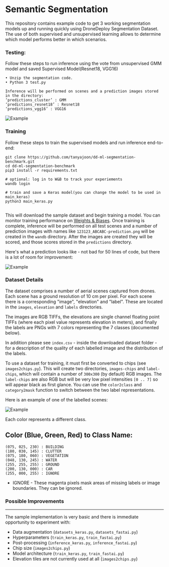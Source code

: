 Semantic Segmentation 
===

This repository contains example code to get 3 working segmentation models up and running quickly using DroneDeploy Segmentation Dataset. The use of both supervised and unsupervised learning allows to determine which model performs better in which scenarios. 

### Testing: 
Follow these steps to run inference using the vote from unsupervised GMM model and saved Supervised Model(Resnet18, VGG16) 
```
• Unzip the segmentation code.
• Python 3 test.py 

Inference will be performed on scenes and a prediction images stored in the directory: 
‘predictions_cluster’ : GMM 
‘predictions_resnet18’ : Resnet18 
‘predictions_vgg16’ : VGG16 
```

![Example](https://github.com/dronedeploy/dd-ml-segmentation-benchmark/raw/master/img/example.jpg)

### Training

Follow these steps to train the supervised models and run inference end-to-end:

```
git clone https://github.com/tanyajoon/dd-ml-segmentation-benchmark.git
cd dd-ml-segmentation-benchmark
pip3 install -r requirements.txt

# optional: log in to W&B to track your experiements
wandb login

# train and save a Keras model(you can change the model to be used in main_keras)
python3 main_keras.py


```

This will download the sample dataset and begin training a model. You can monitor training performance on [Weights & Biases](https://www.wandb.com/). Once training is complete, inference will be performed on all test scenes and a number of prediction images with names like `123123_ABCABC-prediction.png` will be created in the `wandb` directory. After the images are created they will be scored, and those scores stored in the `predictions` directory. 

Here's what a prediction looks like - not bad for 50 lines of code, but there is a lot of room for improvement:

![Example](https://github.com/dronedeploy/dd-ml-segmentation-benchmark/raw/master/img/out.gif)

### Dataset Details

The dataset comprises a number of aerial scenes captured from drones. Each scene has a ground resolution of 10 cm per pixel. For each scene there is a corresponding "image", "elevation" and "label". These are located in the `images`, `elevation` and `labels` directories.

The images are RGB TIFFs, the elevations are single channel floating point TIFFs (where each pixel value represents elevation in meters), and finally the labels are PNGs with 7 colors representing the 7 classes (documented below).

In addition please see `index.csv` - inside the downloaded dataset folder - for a description of the quality of each labelled image and the distribution of the labels.

To use a dataset for training, it must first be converted to chips (see `images2chips.py`). This will create two directories, `images-chips` and `label-chips`, which will contain a number of `300x300` (by default) RGB images. The `label-chips` are also RGB but will be very low pixel intensities `[0 .. 7]` so will appear black as first glance. You can use the `color2class` and `category2mask` function to switch between the two label representations.

Here is an example of one of the labelled scenes:

![Example](https://github.com/dronedeploy/dd-ml-segmentation-benchmark/raw/master/img/15efe45820_D95DF0B1F4INSPIRE-label.png)

Each color represents a different class.

Color (Blue, Green, Red) to Class Name:
---
```
(075, 025, 230) : BUILDING
(180, 030, 145) : CLUTTER
(075, 180, 060) : VEGETATION
(048, 130, 245) : WATER
(255, 255, 255) : GROUND
(200, 130, 000) : CAR
(255, 000, 255) : IGNORE
```

- IGNORE - These magenta pixels mask areas of missing labels or image boundaries. They can be ignored.

### Possible Improvements
----
The sample implementation is very basic and there is immediate opportunity to experiment with:
- Data augmentation (`datasets_keras.py`, `datasets_fastai.py`)
- Hyperparameters (`train_keras.py`, `train_fastai.py`)
- Post-processing (`inference_keras.py`, `inference_fastai.py`)
- Chip size (`images2chips.py`)
- Model architecture (`train_keras.py`, `train_fastai.py`)
- Elevation tiles are not currently used at all (`images2chips.py`)
